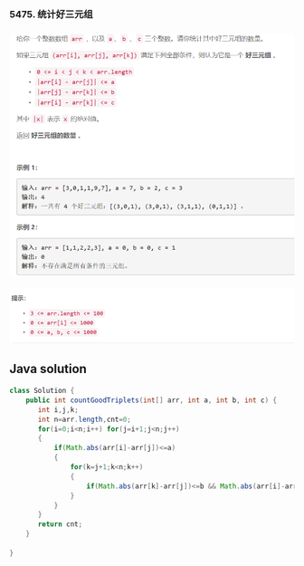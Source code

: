 ### 5475. 统计好三元组

### ![ ](1.png ".")  

![ ](2.png ".")    

## Java solution

```java
class Solution {
    public int countGoodTriplets(int[] arr, int a, int b, int c) {
       int i,j,k;
       int n=arr.length,cnt=0;
       for(i=0;i<n;i++) for(j=i+1;j<n;j++)
       {
           if(Math.abs(arr[i]-arr[j])<=a)
           {
               for(k=j+1;k<n;k++)
               {
                   if(Math.abs(arr[k]-arr[j])<=b && Math.abs(arr[i]-arr[k])<=c)cnt++;
               }
           }
       }
       return cnt; 
    }

}

```